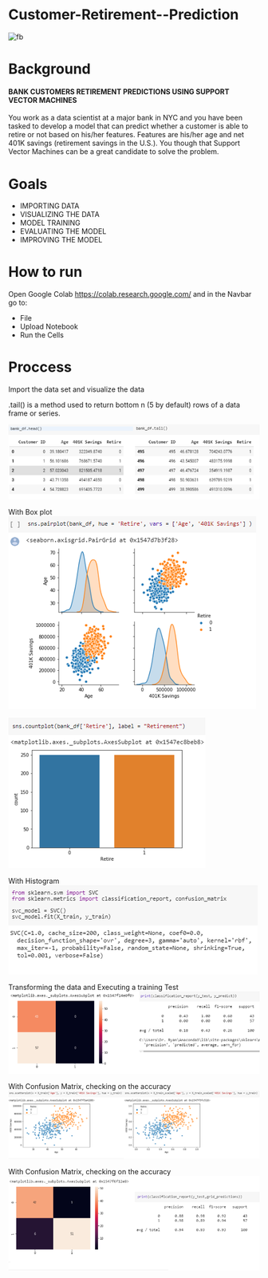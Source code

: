 # Customer-Retirement--Prediction


![fb](images/fb9.png)


# Background

#### BANK CUSTOMERS RETIREMENT PREDICTIONS USING SUPPORT VECTOR MACHINES

You work as a data scientist at a major bank in NYC and you have been tasked to develop a model that can predict whether a customer is able to retire or not based on his/her features. Features are his/her age and net 401K savings (retirement savings in the U.S.). You though that Support Vector Machines can be a great candidate to solve the problem.


# Goals

* IMPORTING DATA
* VISUALIZING THE DATA
* MODEL TRAINING
* EVALUATING THE MODEL
* IMPROVING THE MODEL


# How to run 

Open Google Colab https://colab.research.google.com/ and in the Navbar go to:
* File
* Upload Notebook
* Run the Cells


# Proccess

Import the data set and visualize the data

 .tail() is a method used to return bottom n (5 by default) rows of a data frame or series.

![fb](images/cr1.png)

With Box plot
![fb](images/cr2.png)

![fb](images/cr3.png)


With Histogram
![fb](images/cr4.png)

Transforming the data and Executing a training Test 
![fb](images/cr5.png)

With Confusion Matrix, checking on the accuracy
![fb](images/cr6.png)

With Confusion Matrix, checking on the accuracy
![fb](images/cr7.png)
